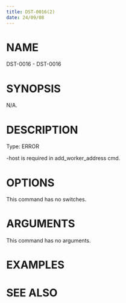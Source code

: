 ```yaml
---
title: DST-0016(2)
date: 24/09/08
---
```


# NAME

DST-0016 - DST-0016

# SYNOPSIS

N/A.

# DESCRIPTION

Type: ERROR

-host is required in add_worker_address cmd.

# OPTIONS

This command has no switches.

# ARGUMENTS

This command has no arguments.

# EXAMPLES

# SEE ALSO
